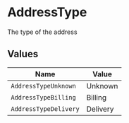 # AddressType

The type of the address


## Values

| Name                  | Value                 |
| --------------------- | --------------------- |
| `AddressTypeUnknown`  | Unknown               |
| `AddressTypeBilling`  | Billing               |
| `AddressTypeDelivery` | Delivery              |